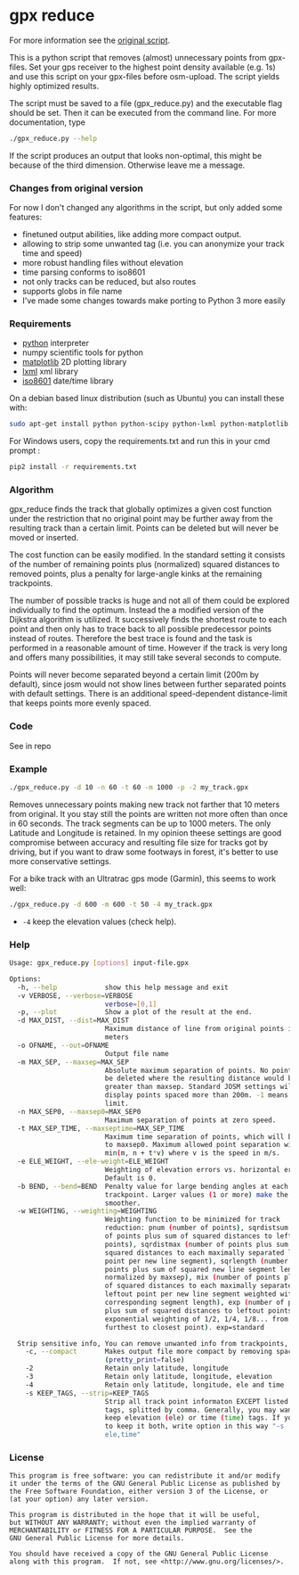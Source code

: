 # gpx reduce

For more information see the [original script](http://wiki.openstreetmap.org/wiki/User:Travelling_salesman/gpx_reduce).

This is a python script that removes (almost) unnecessary points from gpx-files. Set your gps receiver to the highest point density available (e.g. 1s) and use this script on your gpx-files before osm-upload. The script yields highly optimized results.

The script must be saved to a file (gpx_reduce.py) and the executable flag should be set. Then it can be executed from the command line. For more documentation, type 
```sh
./gpx_reduce.py --help
```

If the script produces an output that looks non-optimal, this might be because of the third dimension. Otherwise leave me a message.

### Changes from original version
For now I don't changed any algorithms in the script, but only added some features:
* finetuned output abilities, like adding more compact output.
* allowing to strip some unwanted tag (i.e. you can anonymize your track time and speed)
* more robust handling files without elevation
* time parsing conforms to iso8601
* not only tracks can be reduced, but also routes
* supports globs in file name
* I've made some changes towards make porting to Python 3 more easily

### Requirements
* [python](http://en.wikipedia.org/wiki/Python_(programming_language)) interpreter
* numpy scientific tools for python
* [matplotlib](http://matplotlib.org/) 2D plotting library
* [lxml](https://pypi.python.org/pypi/lxml) xml library
* [iso8601](http://pypi.python.org/pypi/iso8601) date/time library

On a debian based linux distribution (such as Ubuntu) you can install these with:
```sh
sudo apt-get install python python-scipy python-lxml python-matplotlib python-iso8601
```

For Windows users, copy the requirements.txt and run this in your cmd prompt :
```sh
pip2 install -r requirements.txt
```

### Algorithm

gpx_reduce finds the track that globally optimizes a given cost function under the restriction that no original point may be further away from the resulting track than a certain limit. Points can be deleted but will never be moved or inserted.

The cost function can be easily modified. In the standard setting it consists of the number of remaining points plus (normalized) squared distances to removed points, plus a penalty for large-angle kinks at the remaining trackpoints.

The number of possible tracks is huge and not all of them could be explored individually to find the optimum. Instead the a modified version of the Dijkstra algorithm is utilized. It successively finds the shortest route to each point and then only has to trace back to all possible predecessor points instead of routes. Therefore the best trace is found and the task is performed in a reasonable amount of time. However if the track is very long and offers many possibilities, it may still take several seconds to compute.

Points will never become separated beyond a certain limit (200m by default), since josm would not show lines between further separated points with default settings. There is an additional speed-dependent distance-limit that keeps points more evenly spaced. 

### Code

See in repo

### Example

```sh
./gpx_reduce.py -d 10 -n 60 -t 60 -m 1000 -p -2 my_track.gpx
```
Removes unnecessary points making new track not farther that 10 meters from original. It you stay still the points are written not more often than once in 60 seconds. The track segments can be up to 1000 meters. The only Latitude and Longitude is retained. In my opinion theese settings are good compromise between accuracy and resulting file size for tracks got by driving, but if you want to draw some footways in forest, it's better to use more conservative settings.

For a bike track with an Ultratrac gps mode (Garmin), this seems to work well:
```sh
./gpx_reduce.py -d 600 -m 600 -t 50 -4 my_track.gpx
```

- `-4` keep the elevation values (check help).


### Help

```sh
Usage: gpx_reduce.py [options] input-file.gpx

Options:
  -h, --help            show this help message and exit
  -v VERBOSE, --verbose=VERBOSE
                        verbose=[0,1]
  -p, --plot            Show a plot of the result at the end.
  -d MAX_DIST, --dist=MAX_DIST
                        Maximum distance of line from original points in
                        meters
  -o OFNAME, --out=OFNAME
                        Output file name
  -m MAX_SEP, --maxsep=MAX_SEP
                        Absolute maximum separation of points. No points will
                        be deleted where the resulting distance would become
                        greater than maxsep. Standard JOSM settings will not
                        display points spaced more than 200m. -1 means no
                        limit.
  -n MAX_SEP0, --maxsep0=MAX_SEP0
                        Maximum separation of points at zero speed.
  -t MAX_SEP_TIME, --maxseptime=MAX_SEP_TIME
                        Maximum time separation of points, which will be added
                        to maxsep0. Maximum allowed point separation will be
                        min(m, n + t*v) where v is the speed in m/s.
  -e ELE_WEIGHT, --ele-weight=ELE_WEIGHT
                        Weighting of elevation errors vs. horizontal errors.
                        Default is 0.
  -b BEND, --bend=BEND  Penalty value for large bending angles at each
                        trackpoint. Larger values (1 or more) make the track
                        smoother.
  -w WEIGHTING, --weighting=WEIGHTING
                        Weighting function to be minimized for track
                        reduction: pnum (number of points), sqrdistsum (number
                        of points plus sum of squared distances to leftout
                        points), sqrdistmax (number of points plus sum of
                        squared distances to each maximally separated leftout
                        point per new line segment), sqrlength (number of
                        points plus sum of squared new line segment lengths
                        normalized by maxsep), mix (number of points plus sum
                        of squared distances to each maximally separated
                        leftout point per new line segment weighted with
                        corresponding segment length), exp (number of points
                        plus sum of squared distances to leftout points with
                        exponential weighting of 1/2, 1/4, 1/8... from
                        furthest to closest point). exp=standard

  Strip sensitive info, You can remove unwanted info from trackpoints, but it does not remove any metadata! All options will always retain latitude and longitude:
    -c, --compact       Makes output file more compact by removing spaces
                        (pretty_print=false)
    -2                  Retain only latitude, longitude
    -3                  Retain only latitude, longitude, elevation
    -4                  Retain only latitude, longitude, ele and time
    -s KEEP_TAGS, --strip=KEEP_TAGS
                        Strip all track point informaton EXCEPT listed here
                        tags, splitted by comma. Generally, you may want to
                        keep elevation (ele) or time (time) tags. If you want
                        to keep it both, write option in this way "-s
                        ele,time"
```


### License
```
This program is free software: you can redistribute it and/or modify
it under the terms of the GNU General Public License as published by
the Free Software Foundation, either version 3 of the License, or
(at your option) any later version.

This program is distributed in the hope that it will be useful,
but WITHOUT ANY WARRANTY; without even the implied warranty of
MERCHANTABILITY or FITNESS FOR A PARTICULAR PURPOSE.  See the
GNU General Public License for more details.

You should have received a copy of the GNU General Public License
along with this program.  If not, see <http://www.gnu.org/licenses/>.
```